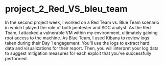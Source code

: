 # project_2_Red_VS_bleu_team
In the second project week, I worked on a Red Team vs. Blue Team scenario in which I played the role of both pentester and SOC analyst.
As the Red Team, I attacked a vulnerable VM within my environment, ultimately gaining root access to the machine. As Blue Team, I used Kibana to review logs taken during their Day 1 engagement. You'll use the logs to extract hard data and visualizations for their report.
Then, you will interpret your log data to suggest mitigation measures for each exploit that you've successfully performed.
